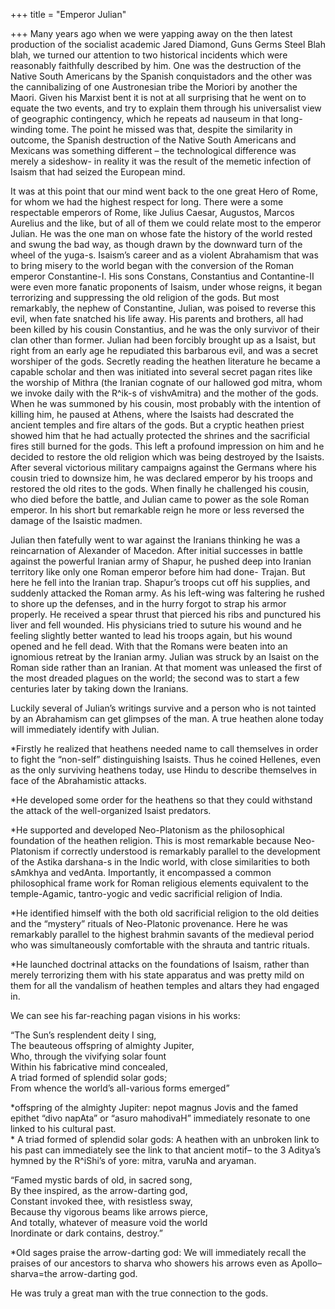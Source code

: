 +++
title = "Emperor Julian"

+++
Many years ago when we were yapping away on the then latest production
of the socialist academic Jared Diamond, Guns Germs Steel Blah blah, we
turned our attention to two historical incidents which were reasonably
faithfully described by him. One was the destruction of the Native South
Americans by the Spanish conquistadors and the other was the
cannibalizing of one Austronesian tribe the Moriori by another the
Maori. Given his Marxist bent it is not at all surprising that he went
on to equate the two events, and try to explain them through his
universalist view of geographic contingency, which he repeats ad nauseum
in that long-winding tome. The point he missed was that, despite the
similarity in outcome, the Spanish destruction of the Native South
Americans and Mexicans was something different – the technological
difference was merely a sideshow- in reality it was the result of the
memetic infection of Isaism that had seized the European mind.

It was at this point that our mind went back to the one great Hero of
Rome, for whom we had the highest respect for long. There were a
some respectable emperors of Rome, like Julius Caesar, Augustos, Marcos
Aurelius and the like, but of all of them we could relate most to the
emperor Julian. He was the one man on whose fate the history of the
world rested and swung the bad way, as though drawn by the downward turn
of the wheel of the yuga-s. Isaism’s career and as a violent Abrahamism
that was to bring misery to the world began with the conversion of the
Roman emperor Constantine-I. His sons Constans, Constantius and
Contantine-II were even more fanatic proponents of Isaism, under whose
reigns, it began terrorizing and suppressing the old religion of the
gods. But most remarkably, the nephew of Constantine, Julian, was poised
to reverse this evil, when fate snatched his life away. His parents and
brothers, all had been killed by his cousin Constantius, and he was the
only survivor of their clan other than former. Julian had been forcibly
brought up as a Isaist, but right from an early age he repudiated this
barbarous evil, and was a secret worshiper of the gods. Secretly reading
the heathen literature he became a capable scholar and then was
initiated into several secret pagan rites like the worship of Mithra
(the Iranian cognate of our hallowed god mitra, whom we invoke daily
with the R^ik-s of vishvAmitra) and the mother of the gods. When he was
summoned by his cousin, most probably with the intention of killing him,
he paused at Athens, where the Isaists had descrated the ancient temples
and fire altars of the gods. But a cryptic heathen priest showed him
that he had actually protected the shrines and the sacrificial fires
still burned for the gods. This left a profound impression on him and he
decided to restore the old religion which was being destroyed by the
Isaists. After several victorious military campaigns against the Germans
where his cousin tried to downsize him, he was declared emperor by his
troops and restored the old rites to the gods. When finally he
challenged his cousin, who died before the battle, and Julian came to
power as the sole Roman emperor. In his short but remarkable reign he
more or less reversed the damage of the Isaistic madmen.

Julian then fatefully went to war against the Iranians thinking he was a
reincarnation of Alexander of Macedon. After initial successes in battle
against the powerful Iranian army of Shapur, he pushed deep into Iranian
territory like only one Roman emperor before him had done- Trajan. But
here he fell into the Iranian trap. Shapur’s troops cut off his
supplies, and suddenly attacked the Roman army. As his left-wing was
faltering he rushed to shore up the defenses, and in the hurry forgot to
strap his armor properly. He received a spear thrust that pierced his
ribs and punctured his liver and fell wounded. His physicians tried to
suture his wound and he feeling slightly better wanted to lead his
troops again, but his wound opened and he fell dead. With that the
Romans were beaten into an ignomious retreat by the Iranian army. Julian
was struck by an Isaist on the Roman side rather than an Iranian. At
that moment was unleased the first of the most dreaded plagues on the
world; the second was to start a few centuries later by taking down the
Iranians.

Luckily several of Julian’s writings survive and a person who is not
tainted by an Abrahamism can get glimpses of the man. A true heathen
alone today will immediately identify with Julian.

\*Firstly he realized that heathens needed name to call themselves in
order to fight the “non-self” distinguishing Isaists. Thus he coined
Hellenes, even as the only surviving heathens today, use Hindu to
describe themselves in face of the Abrahamistic attacks.

\*He developed some order for the heathens so that they could withstand
the attack of the well-organized Isaist predators.

\*He supported and developed Neo-Platonism as the philosophical
foundation of the heathen religion. This is most remarkable because
Neo-Platonism if correctly understood is remarkably parallel to the
development of the Astika darshana-s in the Indic world, with close
similarities to both sAmkhya and vedAnta. Importantly, it encompassed a
common philosophical frame work for Roman religious elements equivalent
to the temple-Agamic, tantro-yogic and vedic sacrificial religion of
India.

\*He identified himself with the both old sacrificial religion to the
old deities and the “mystery” rituals of Neo-Platonic provenance. Here
he was remarkably parallel to the highest brahmin savants of the
medieval period who was simultaneously comfortable with the shrauta and
tantric rituals.

\*He launched doctrinal attacks on the foundations of Isaism, rather
than merely terrorizing them with his state apparatus and was pretty
mild on them for all the vandalism of heathen temples and altars they
had engaged in.

We can see his far-reaching pagan visions in his works:  
  
“The Sun’s resplendent deity I sing,  
The beauteous offspring of almighty Jupiter,  
Who, through the vivifying solar fount  
Within his fabricative mind concealed,  
A triad formed of splendid solar gods;  
From whence the world’s all-various forms emerged”

\*offspring of the almighty Jupiter: nepot magnus Jovis and the famed
epithet “divo napAta” or “asuro mahodivaH” immediately resonate to one
linked to his cultural past.  
\* A triad formed of splendid solar gods: A heathen with an unbroken
link to his past can immediately see the link to that ancient motif– to
the 3 Aditya’s hymned by the R^iShi’s of yore: mitra, varuNa and
aryaman.

“Famed mystic bards of old, in sacred song,  
By thee inspired, as the arrow-darting god,  
Constant invoked thee, with resistless sway,  
Because thy vigorous beams like arrows pierce,  
And totally, whatever of measure void the world  
Inordinate or dark contains, destroy.”

\*Old sages praise the arrow-darting god: We will immediately recall the
praises of our ancestors to sharva who showers his arrows even as
Apollo– sharva=the arrow-darting god.

He was truly a great man with the true connection to the gods.
